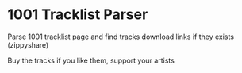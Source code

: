 # 1001 Tracklist Parser

Parse 1001 tracklist page and find tracks download links if they exists (zippyshare)

Buy the tracks if you like them, support your artists 
